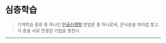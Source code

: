 # 심층학습

> 기계학습 종류 중 하나인 [인공신경망](https://github.com/976520/TIL/blob/main/AI/Machine%20Learning/Deep%20Learning/artificial%20neural%20network.md) 방법론 중 하나로써, 은닉층을 여러겹 쌓고 각 층을 서로 연결한 기법을 뜻한다.

---
